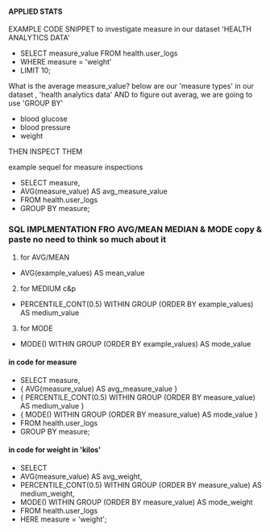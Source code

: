 #### APPLIED STATS
EXAMPLE CODE SNIPPET to investigate measure in our dataset 'HEALTH ANALYTICS DATA'
- SELECT measure_value FROM health.user_logs
- WHERE measure = 'weight'
- LIMIT 10;

What is the average measure_value? below are our 'measure types' in our dataset , 'health analytics data' AND to figure out averag, we are going to use 'GROUP BY'
- blood glucose
- blood pressure
- weight

THEN INSPECT THEM 

example sequel for measure inspections
- SELECT
 measure,
 - AVG(measure_value) AS avg_measure_value
- FROM
  health.user_logs
- GROUP BY
 measure;
 
 ### SQL IMPLMENTATION FRO AVG/MEAN MEDIAN & MODE copy & paste no need to think so much about it
 1. for AVG/MEAN
 - AVG(example_values) AS mean_value
 2. for MEDIUM c&p
 - PERCENTILE_CONT(0.5) WITHIN GROUP (ORDER BY example_values) AS medium_value
 3. for MODE
 - MODE() WITHIN GROUP (ORDER BY example_values) AS mode_value
 
 #### in code for measure
- SELECT
 measure,
- { AVG(measure_value) AS avg_measure_value }
- { PERCENTILE_CONT(0.5) WITHIN GROUP (ORDER BY measure_value) AS medium_value }
- { MODE() WITHIN GROUP (ORDER BY measure_value) AS mode_value }
- FROM
  health.user_logs
- GROUP BY
 measure;
 
 #### in code for weight in 'kilos'
- SELECT
- AVG(measure_value) AS avg_weight,
- PERCENTILE_CONT(0.5) WITHIN GROUP (ORDER BY measure_value) AS medium_weight,
- MODE() WITHIN GROUP (ORDER BY measure_value) AS mode_weight
- FROM
  health.user_logs
- HERE measure = 'weight';
  
  
